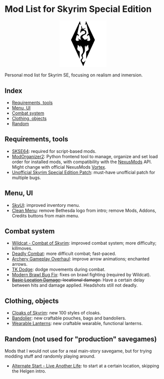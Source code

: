 # Mod List for Skyrim Special Edition

<p align="center">
  <img src="SkyrimLogo.svg" alt="Skyrim Logo" width="30%" height="30%"/>
</p>

Personal mod list for Skyrim SE, focusing on realism and inmersion.

## Index

- [Requirements, tools](#requirements-tools)
- [Menu, UI](#menu-ui)
- [Combat system](#combat-system)
- [Clothing, objects](#clothing-objects)
- [Random](#random-not-used-for-production-savegames)

## Requirements, tools

- [SKSE64](https://skse.silverlock.org/): required for script-based mods.
- [ModOrganizer2](https://github.com/ModOrganizer2/modorganizer): Python frontend tool to manage, organize and set load order for installed mods, with compatibility with the [NexusMods](https://www.nexusmods.com/skyrimspecialedition) API. Might change with official NexusMods [Vortex](https://www.nexusmods.com/site/mods/1/?tab=files).
- [Unofficial Skyrim Special Edition Patch](https://www.nexusmods.com/skyrimspecialedition/mods/266): must-have unofficial patch for multiple bugs.

## Menu, UI

- [SkyUI](https://www.nexusmods.com/skyrimspecialedition/mods/12604): improved inventory menu.
- [Clean Menu](https://www.nexusmods.com/skyrimspecialedition/mods/3223/): remove Bethesda logo from intro; remove Mods, Addons, Credits buttons from main menu.

## Combat system

- [Wildcat - Combat of Skyrim](https://www.nexusmods.com/skyrimspecialedition/mods/1368): improved combat system; more difficulty; killmoves.
- [Deadly Combat](https://www.nexusmods.com/skyrimspecialedition/mods/8850): more difficult combat; fast-paced.
- [Archery Gameplay Overhaul](https://www.nexusmods.com/skyrimspecialedition/mods/24296): improve arrow animations; enchanted arrows.
- [TK Dodge](https://www.nexusmods.com/skyrimspecialedition/mods/15309): dodge movements during combat.
- [Modern Brawl Bug Fix](https://www.nexusmods.com/skyrimspecialedition/mods/1473): fixes on brawl fighting (required by Wildcat).
- ~~[Basic Location Damage](https://www.nexusmods.com/skyrimspecialedition/mods/14845/): locational damage.~~ Have a certain delay between hits and damage applied. Headshots still not deadly.

## Clothing, objects

- [Cloaks of Skyrim](https://www.nexusmods.com/skyrimspecialedition/mods/6369): new 100 styles of cloaks.
- [Bandolier](https://www.nexusmods.com/skyrimspecialedition/mods/2417): new craftable pouches, bags and bandoliers.
- [Wearable Lanterns](https://www.nexusmods.com/skyrimspecialedition/mods/7560): new craftable wearable, functional lanterns.

## Random (not used for "production" savegames)

Mods that I would not use for a real main-story savegame, but for trying modding stuff and randomly playing around.

- [Alternate Start - Live Another Life](https://www.nexusmods.com/skyrimspecialedition/mods/272): to start at a certain location, skipping the Helgen intro.
